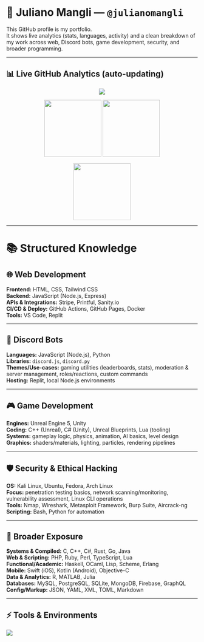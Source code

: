 # 👋 Juliano Mangli — `@julianomangli`

This GitHub profile is my portfolio.  
It shows live analytics (stats, languages, activity) and a clean breakdown of my work across web, Discord bots, game development, security, and broader programming.

---

## 📊 Live GitHub Analytics (auto-updating)
<p align="center">
  <!-- Profile detail summary (includes recent activity) -->
  <img src="https://github-profile-summary-cards.vercel.app/api/cards/profile-details?username=julianomangli&theme=github_dark" />
</p>

<p align="center">
  <!-- General stats -->
  <img src="https://github-readme-stats.vercel.app/api?username=julianomangli&show_icons=true&rank_icon=github&include_all_commits=true&theme=github_dark&hide_border=true" height="150" />
  <!-- Top languages -->
  <img src="https://github-readme-stats.vercel.app/api/top-langs/?username=julianomangli&layout=compact&langs_count=10&theme=github_dark&hide_border=true" height="150" />
</p>

<p align="center">
  <!-- Streak -->
  <img src="https://streak-stats.demolab.com?user=julianomangli&theme=github-dark&hide_border=true" height="150" />
</p>

---

# 📚 Structured Knowledge

## 🌐 Web Development
**Frontend:** HTML, CSS, Tailwind CSS  
**Backend:** JavaScript (Node.js, Express)  
**APIs & Integrations:** Stripe, Printful, Sanity.io  
**CI/CD & Deploy:** GitHub Actions, GitHub Pages, Docker  
**Tools:** VS Code, Replit

---

## 🤖 Discord Bots
**Languages:** JavaScript (Node.js), Python  
**Libraries:** `discord.js`, `discord.py`  
**Themes/Use-cases:** gaming utilities (leaderboards, stats), moderation & server management, roles/reactions, custom commands  
**Hosting:** Replit, local Node.js environments

---

## 🎮 Game Development
**Engines:** Unreal Engine 5, Unity  
**Coding:** C++ (Unreal), C# (Unity), Unreal Blueprints, Lua (tooling)  
**Systems:** gameplay logic, physics, animation, AI basics, level design  
**Graphics:** shaders/materials, lighting, particles, rendering pipelines

---

## 🛡️ Security & Ethical Hacking
**OS:** Kali Linux, Ubuntu, Fedora, Arch Linux  
**Focus:** penetration testing basics, network scanning/monitoring, vulnerability assessment, Linux CLI operations  
**Tools:** Nmap, Wireshark, Metasploit Framework, Burp Suite, Aircrack-ng  
**Scripting:** Bash, Python for automation

---

## 🧰 Broader Exposure
**Systems & Compiled:** C, C++, C#, Rust, Go, Java  
**Web & Scripting:** PHP, Ruby, Perl, TypeScript, Lua  
**Functional/Academic:** Haskell, OCaml, Lisp, Scheme, Erlang  
**Mobile:** Swift (iOS), Kotlin (Android), Objective-C  
**Data & Analytics:** R, MATLAB, Julia  
**Databases:** MySQL, PostgreSQL, SQLite, MongoDB, Firebase, GraphQL  
**Config/Markup:** JSON, YAML, XML, TOML, Markdown

---

## ⚡ Tools & Environments
<p align="left">
  <img src="https://skillicons.dev/icons?i=js,python,html,css,tailwind,nodejs,discord,docker,vscode,replit,cpp,cs,unreal,unity,linux,git,github" />
</p>
